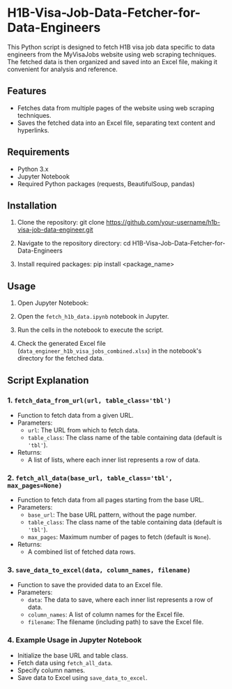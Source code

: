 # H1B-Visa-Job-Data-Fetcher-for-Data-Engineers
This Python script is designed to fetch H1B visa job data specific to data engineers from the MyVisaJobs website using web scraping techniques. The fetched data is then organized and saved into an Excel file, making it convenient for analysis and reference.

## Features

- Fetches data from multiple pages of the website using web scraping techniques.
- Saves the fetched data into an Excel file, separating text content and hyperlinks.

## Requirements

- Python 3.x
- Jupyter Notebook
- Required Python packages (requests, BeautifulSoup, pandas)

## Installation

1. Clone the repository:
git clone https://github.com/your-username/h1b-visa-job-data-engineer.git

2. Navigate to the repository directory:
cd H1B-Visa-Job-Data-Fetcher-for-Data-Engineers

3. Install required packages:
pip install <package_name>


## Usage

1. Open Jupyter Notebook:

2. Open the `fetch_h1b_data.ipynb` notebook in Jupyter.

3. Run the cells in the notebook to execute the script.

4. Check the generated Excel file (`data_engineer_h1b_visa_jobs_combined.xlsx`) in the notebook's directory for the fetched data.

## Script Explanation

### 1. `fetch_data_from_url(url, table_class='tbl')`
- Function to fetch data from a given URL.
- Parameters:
  - `url`: The URL from which to fetch data.
  - `table_class`: The class name of the table containing data (default is `'tbl'`).
- Returns:
  - A list of lists, where each inner list represents a row of data.

### 2. `fetch_all_data(base_url, table_class='tbl', max_pages=None)`
- Function to fetch data from all pages starting from the base URL.
- Parameters:
  - `base_url`: The base URL pattern, without the page number.
  - `table_class`: The class name of the table containing data (default is `'tbl'`).
  - `max_pages`: Maximum number of pages to fetch (default is `None`).
- Returns:
  - A combined list of fetched data rows.

### 3. `save_data_to_excel(data, column_names, filename)`
- Function to save the provided data to an Excel file.
- Parameters:
  - `data`: The data to save, where each inner list represents a row of data.
  - `column_names`: A list of column names for the Excel file.
  - `filename`: The filename (including path) to save the Excel file.

### 4. Example Usage in Jupyter Notebook
- Initialize the base URL and table class.
- Fetch data using `fetch_all_data`.
- Specify column names.
- Save data to Excel using `save_data_to_excel`.




